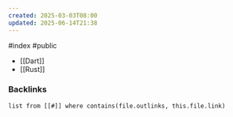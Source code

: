 ```yaml
---
created: 2025-03-03T08:00
updated: 2025-06-14T21:38
---
```

#index #public 
- [[Dart]]
- [[Rust]]


### Backlinks
```dataview 
list from [[#]] where contains(file.outlinks, this.file.link)
```

